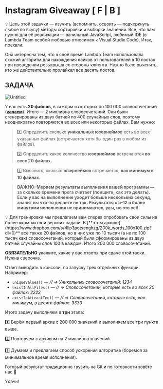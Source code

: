 # Instagram Giveaway [ F | B ]

<aside>
💡 Цель этой задачки — изучить (вспомнить, освоить — подчеркнуть любое по вкусу) методы сортировки и выборки значений. Всё, что вам нужно для её реализации — ванильный JavaScript, любимый IDE (в Lambda Team особой любовью относимся к Visual Studio Code). Итак, поехали.

Она интересна тем, что в своё время Lambda Team использовала схожий алгоритм для нахождения лайков от пользователей в 10 постах при проведении розыгрыша со стороны клиента. Нужно было выяснить, кто же действительно пролайкал все десять постов.

</aside>

## ЗАДАЧА

![Untitled](https://s3-us-west-2.amazonaws.com/secure.notion-static.com/cd9bea68-dfb4-4515-9d3f-ba41dbf89040/Untitled.png)

У вас есть **20 файлов**, в каждом из которых по 100 000 словосочетаний ([**качаем**](https://www.dropbox.com/s/cmfya22t3dr0ms5/2kk_words_400x400.zip?dl=0)). Итого — 2 миллиона словосочетаний. Они были сгенерированы из двух батчей по 400 случайных слов, поэтому неоднократно повторяются во всех или некоторых файлах. Вам нужно:

> 1️⃣ Определить сколько **уникальных юзернеймов** есть во всех указанных файлах (встречается хотя бы один раз в любом из файлов).
> 

> 2️⃣ Определить какое количество **юзернеймов** встречаются **во всех 20 файлах**.
> 

> 3️⃣ Выяснить, сколько **юзернеймов** встречается, **как минимум в 10 файлах**.
> 

> **ВАЖНО: Меряем результаты выполнения вашей программы — за сколько времени прога считает (поищите, как это делать). Если у вас на выполнение уходит больше нескольких секунд, значит вы что-то делаете не так. Результаты с 5-12 и более минутами исполнения не принимаются, увы, но это веб.**
> 

<aside>
💡 Для тренировки мы предлагаем вам сперва опробовать свои силы на более «компактной версии» задачи. В [**этом архиве](https://www.dropbox.com/s/4llp3potsenghzg/200k_words_100x100.zip?dl=0)** всё также 20 файлов, но в них уже по 10 тысяч (а не по 100 тысяч как) словосочетаний, который были сформированы из двух батчей случайны слов 100 в каждом. Итого 200 000 словосочетаний.

</aside>

**ОБЯЗАТЕЛЬНО** укажите, какие у вас ответы при сдаче этой таски. Нужна сверочка.

Ответ выводить в консоли, по запуску трёх отдельных функций. Например:

- `uniqueValues()` — *//  ⇒ Уникальных словосочетаний: 1234*
- `existInAllFiles()` — *// ⇒ Словосочетаний, которые есть во всех 20 файлах: 2222*
- `existInAtLeastTen()` — *// ⇒ Словосочетаний, которые есть, как минимум, в десяти файлах: 3333*

Итого задачу выполняем в **три** этапа:

1️⃣ Берём первый архив с 200 000 значений и выполняем все три пункта выше.

2️⃣ Повторяем с архивом на 2 миллиона значений.

3️⃣ Думаем и предлагаем способ ускорения алгоритма (боремся за минимальное время исполнения).

Готовый результат традиционно грузить на Git и по готовности зовёте нас 🐤

Удачи!